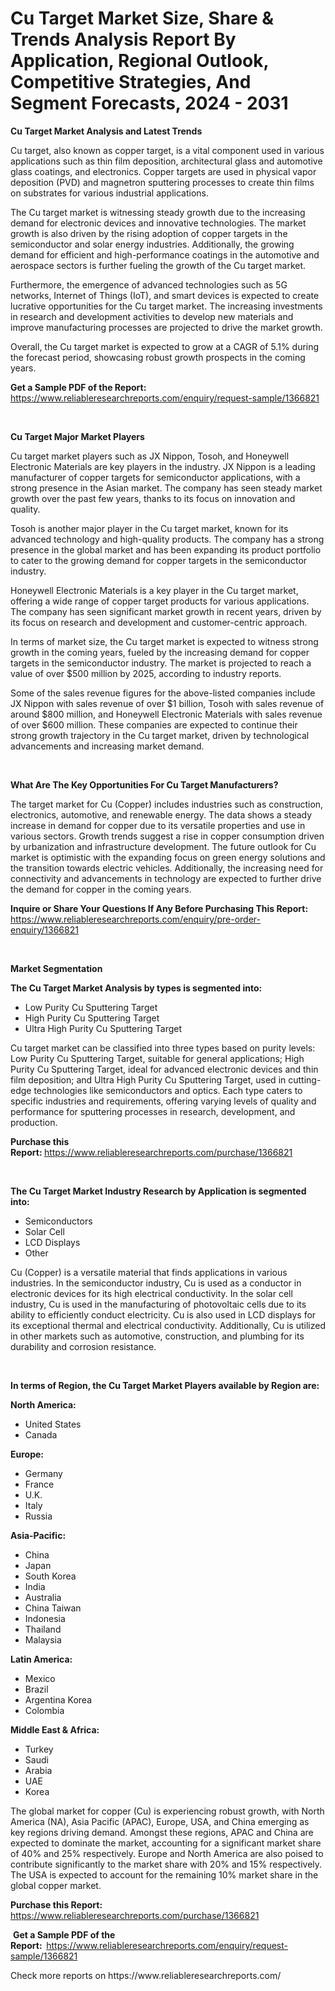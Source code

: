 <p><h1>Cu Target Market Size, Share & Trends Analysis Report By Application, Regional Outlook, Competitive Strategies, And Segment Forecasts, 2024 - 2031</h1></p><p><strong>Cu Target Market Analysis and Latest Trends</strong></p>
<p><p>Cu target, also known as copper target, is a vital component used in various applications such as thin film deposition, architectural glass and automotive glass coatings, and electronics. Copper targets are used in physical vapor deposition (PVD) and magnetron sputtering processes to create thin films on substrates for various industrial applications.</p><p>The Cu target market is witnessing steady growth due to the increasing demand for electronic devices and innovative technologies. The market growth is also driven by the rising adoption of copper targets in the semiconductor and solar energy industries. Additionally, the growing demand for efficient and high-performance coatings in the automotive and aerospace sectors is further fueling the growth of the Cu target market.</p><p>Furthermore, the emergence of advanced technologies such as 5G networks, Internet of Things (IoT), and smart devices is expected to create lucrative opportunities for the Cu target market. The increasing investments in research and development activities to develop new materials and improve manufacturing processes are projected to drive the market growth.</p><p>Overall, the Cu target market is expected to grow at a CAGR of 5.1% during the forecast period, showcasing robust growth prospects in the coming years.</p></p>
<p><strong>Get a Sample PDF of the Report:&nbsp;</strong> <a href="https://www.reliableresearchreports.com/enquiry/request-sample/1366821">https://www.reliableresearchreports.com/enquiry/request-sample/1366821</a></p>
<p>&nbsp;</p>
<p><strong>Cu Target Major Market Players</strong></p>
<p><p>Cu target market players such as JX Nippon, Tosoh, and Honeywell Electronic Materials are key players in the industry. JX Nippon is a leading manufacturer of copper targets for semiconductor applications, with a strong presence in the Asian market. The company has seen steady market growth over the past few years, thanks to its focus on innovation and quality.</p><p>Tosoh is another major player in the Cu target market, known for its advanced technology and high-quality products. The company has a strong presence in the global market and has been expanding its product portfolio to cater to the growing demand for copper targets in the semiconductor industry.</p><p>Honeywell Electronic Materials is a key player in the Cu target market, offering a wide range of copper target products for various applications. The company has seen significant market growth in recent years, driven by its focus on research and development and customer-centric approach.</p><p>In terms of market size, the Cu target market is expected to witness strong growth in the coming years, fueled by the increasing demand for copper targets in the semiconductor industry. The market is projected to reach a value of over $500 million by 2025, according to industry reports.</p><p>Some of the sales revenue figures for the above-listed companies include JX Nippon with sales revenue of over $1 billion, Tosoh with sales revenue of around $800 million, and Honeywell Electronic Materials with sales revenue of over $600 million. These companies are expected to continue their strong growth trajectory in the Cu target market, driven by technological advancements and increasing market demand.</p></p>
<p>&nbsp;</p>
<p><strong>What Are The Key Opportunities For Cu Target Manufacturers?</strong></p>
<p><p>The target market for Cu (Copper) includes industries such as construction, electronics, automotive, and renewable energy. The data shows a steady increase in demand for copper due to its versatile properties and use in various sectors. Growth trends suggest a rise in copper consumption driven by urbanization and infrastructure development. The future outlook for Cu market is optimistic with the expanding focus on green energy solutions and the transition towards electric vehicles. Additionally, the increasing need for connectivity and advancements in technology are expected to further drive the demand for copper in the coming years.</p></p>
<p><strong>Inquire or Share Your Questions If Any Before Purchasing This Report:</strong> <a href="https://www.reliableresearchreports.com/enquiry/pre-order-enquiry/1366821">https://www.reliableresearchreports.com/enquiry/pre-order-enquiry/1366821</a></p>
<p>&nbsp;</p>
<p><strong>Market Segmentation</strong></p>
<p><strong>The Cu Target Market Analysis by types is segmented into:</strong></p>
<p><ul><li>Low Purity Cu Sputtering Target</li><li>High Purity Cu Sputtering Target</li><li>Ultra High Purity Cu Sputtering Target</li></ul></p>
<p><p>Cu target market can be classified into three types based on purity levels: Low Purity Cu Sputtering Target, suitable for general applications; High Purity Cu Sputtering Target, ideal for advanced electronic devices and thin film deposition; and Ultra High Purity Cu Sputtering Target, used in cutting-edge technologies like semiconductors and optics. Each type caters to specific industries and requirements, offering varying levels of quality and performance for sputtering processes in research, development, and production.</p></p>
<p><strong>Purchase this Report:&nbsp;</strong><a href="https://www.reliableresearchreports.com/purchase/1366821">https://www.reliableresearchreports.com/purchase/1366821</a></p>
<p>&nbsp;</p>
<p><strong>The Cu Target Market Industry Research by Application is segmented into:</strong></p>
<p><ul><li>Semiconductors</li><li>Solar Cell</li><li>LCD Displays</li><li>Other</li></ul></p>
<p><p>Cu (Copper) is a versatile material that finds applications in various industries. In the semiconductor industry, Cu is used as a conductor in electronic devices for its high electrical conductivity. In the solar cell industry, Cu is used in the manufacturing of photovoltaic cells due to its ability to efficiently conduct electricity. Cu is also used in LCD displays for its exceptional thermal and electrical conductivity. Additionally, Cu is utilized in other markets such as automotive, construction, and plumbing for its durability and corrosion resistance.</p></p>
<p>&nbsp;</p>
<p><strong>In terms of Region, the Cu Target Market Players available by Region are:</strong></p>
<p>
    <p> <strong> North America: </strong>
        <ul>
            <li>United States</li>
            <li>Canada</li>
        </ul>
        </p> 
    <p> <strong> Europe: </strong>
        <ul>
            <li>Germany</li>
            <li>France</li>
            <li>U.K.</li>
            <li>Italy</li>
            <li>Russia</li>
        </ul>
        </p> 
    <p> <strong> Asia-Pacific: </strong>
        <ul>
            <li>China</li>
            <li>Japan</li>
            <li>South Korea</li>
            <li>India</li>
            <li>Australia</li>
            <li>China Taiwan</li>
            <li>Indonesia</li>
            <li>Thailand</li>
            <li>Malaysia</li>
        </ul>
        </p> 
    <p> <strong> Latin America: </strong>
        <ul>
            <li>Mexico</li>
            <li>Brazil</li>
            <li>Argentina Korea</li>
            <li>Colombia</li>
        </ul>
        </p> 
    <p> <strong> Middle East & Africa: </strong>
        <ul>
            <li>Turkey</li>
            <li>Saudi</li>
            <li>Arabia</li>
            <li>UAE</li>
            <li>Korea</li>
        </ul>
    </p>
    </p>
<p><p>The global market for copper (Cu) is experiencing robust growth, with North America (NA), Asia Pacific (APAC), Europe, USA, and China emerging as key regions driving demand. Amongst these regions, APAC and China are expected to dominate the market, accounting for a significant market share of 40% and 25% respectively. Europe and North America are also poised to contribute significantly to the market share with 20% and 15% respectively. The USA is expected to account for the remaining 10% market share in the global copper market.</p></p>
<p><strong>Purchase this Report: </strong><a href="https://www.reliableresearchreports.com/purchase/1366821">https://www.reliableresearchreports.com/purchase/1366821</a></p>
<p>&nbsp;<strong>Get a Sample PDF of the Report:&nbsp;&nbsp;</strong><a href="https://www.reliableresearchreports.com/enquiry/request-sample/1366821">https://www.reliableresearchreports.com/enquiry/request-sample/1366821</a></p>
<p><strong></strong></p>
<p>Check more reports on https://www.reliableresearchreports.com/</p>